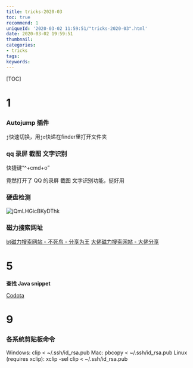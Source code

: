 ```yaml
---
title: tricks-2020-03
toc: true
recommend: 1
uniqueId: '2020-03-02 11:59:51/"tricks-2020-03".html'
date: 2020-03-02 19:59:51
thumbnail:
categories:
- tricks
tags:
keywords:
---
```


[TOC]

<!--more-->

# 1

### **Autojump 插件**

`j`快速切换，用`jo`快递在finder里打开文件夹



### qq 录屏 截图 文字识别

快捷键“^+cmd+o”

竟然打开了 QQ 的录屏 截图 文字识别功能，挺好用

### 硬盘检测

![jQmLHGicBKyDThk](https://i.loli.net/2020/03/03/jQmLHGicBKyDThk.png)



### 磁力搜索网址

[bt磁力搜索网站 - 不死鸟 - 分享为王](https://hao.su/908/)
[大佬磁力搜索网站 - 大佬分享](https://dalao.ru/3/)



# 5

**查找 Java snippet**

[Codota](https://www.codota.com/code/java/class-index)



# 9

### 各系统剪贴板命令

Windows:
clip < ~/.ssh/id_rsa.pub
Mac:
pbcopy < ~/.ssh/id_rsa.pub
Linux (requires xclip):
xclip -sel clip < ~/.ssh/id_rsa.pub
